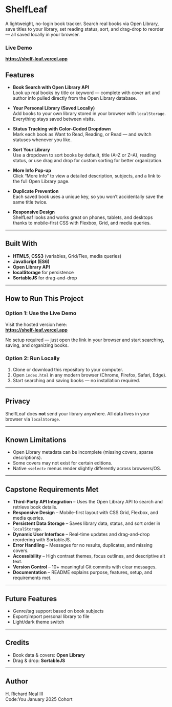# ShelfLeaf  
A lightweight, no-login book tracker. Search real books via Open Library, save titles to your library, set reading status, sort, and drag-drop to reorder — all saved locally in your browser.

### Live Demo  
**https://shelf-leaf.vercel.app**

## Features

- **Book Search with Open Library API**  
  Look up real books by title or keyword — complete with cover art and author info pulled directly from the Open Library database.

- **Your Personal Library (Saved Locally)**  
  Add books to your own library stored in your browser with `localStorage`. Everything stays saved between visits.

- **Status Tracking with Color-Coded Dropdown**  
  Mark each book as Want to Read, Reading, or Read — and switch statuses whenever you like.

- **Sort Your Library**  
  Use a dropdown to sort books by default, title (A–Z or Z–A), reading status, or use drag and drop for custom sorting for better organization.

- **More Info Pop-up**  
  Click “More Info” to view a detailed description, subjects, and a link to the full Open Library page.

- **Duplicate Prevention**  
  Each saved book uses a unique key, so you won’t accidentally save the same title twice.

- **Responsive Design**  
  ShelfLeaf looks and works great on phones, tablets, and desktops thanks to mobile-first CSS with Flexbox, Grid, and media queries.

---

## Built With

- **HTML5**, **CSS3** (variables, Grid/Flex, media queries)  
- **JavaScript (ES6)**  
- **Open Library API**  
- **localStorage** for persistence  
- **SortableJS** for drag-and-drop  

---

## How to Run This Project

### Option 1: Use the Live Demo  
Visit the hosted version here:  
**https://shelf-leaf.vercel.app**  

No setup required — just open the link in your browser and start searching, saving, and organizing books.

### Option 2: Run Locally
1. Clone or download this repository to your computer.  
2. Open `index.html` in any modern browser (Chrome, Firefox, Safari, Edge).  
3. Start searching and saving books — no installation required.

---

## Privacy

ShelfLeaf does **not** send your library anywhere. All data lives in your browser via `localStorage`.

---

## Known Limitations

- Open Library metadata can be incomplete (missing covers, sparse descriptions).  
- Some covers may not exist for certain editions.  
- Native `<select>` menus render slightly differently across browsers/OS.

---

## Capstone Requirements Met

- **Third-Party API Integration** – Uses the Open Library API to search and retrieve book details.  
- **Responsive Design** – Mobile-first layout with CSS Grid, Flexbox, and media queries.  
- **Persistent Data Storage** – Saves library data, status, and sort order in `localStorage`.  
- **Dynamic User Interface** – Real-time updates and drag-and-drop reordering with SortableJS.  
- **Error Handling** – Messages for no results, duplicates, and missing covers.  
- **Accessibility** – High contrast themes, focus outlines, and descriptive alt text.  
- **Version Control** – 10+ meaningful Git commits with clear messages.  
- **Documentation** – README explains purpose, features, setup, and requirements met.

---

## Future Features

- Genre/tag support based on book subjects  
- Export/import personal library to file  
- Light/dark theme switch  

---

## Credits

- Book data & covers: **Open Library**  
- Drag & drop: **SortableJS**

---

## Author

H. Richard Neal III  
Code:You January 2025 Cohort
